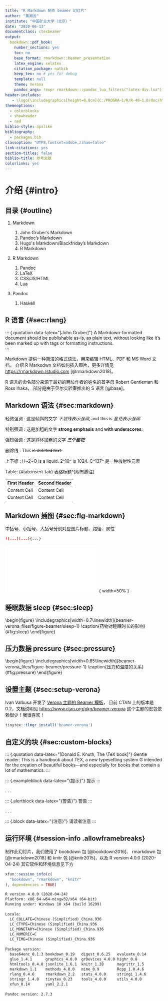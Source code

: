 ```yaml
---
title: "R Markdown 制作 beamer 幻灯片"
author: "黄湘云"
institute: "中国矿业大学（北京）"
date: "2020-06-13"
documentclass: ctexbeamer
output: 
  bookdown::pdf_book: 
    number_sections: yes
    toc: no
    base_format: rmarkdown::beamer_presentation
    latex_engine: xelatex
    citation_package: natbib
    keep_tex: no # yes for debug
    template: null
    theme: Verona 
    pandoc_args: !expr rmarkdown:::pandoc_lua_filters("latex-div.lua")
header-includes:
   - \logo{\includegraphics[height=0.8cm]{C:/PROGRA~1/R/R-40~1.0/doc/html/Rlogo}}
themeoptions: 
  - colorblocks
  - showheader
  - red
biblio-style: apalike
bibliography: 
  - packages.bib
classoption: "UTF8,fontset=adobe,zihao=false"
link-citations: yes
section-titles: false
biblio-title: 参考文献
colorlinks: yes
---
```




# 介绍 {#intro}

## 目录 {#outline}

1. Markdown

   1. John Gruber’s Markdown
   1. Pandoc’s Markdown
   1. Hugo's Markdown/Blackfriday’s Markdown 
   1. R Markdown

1. R Markdown

   1. Pandoc
   1. LaTeX
   1. CSS/JS/HTML
   1. Lua

1. Pandoc

   1. Haskell


## R 语言 {#sec:rlang}


::: {.quotation data-latex="[John Gruber]"}
A Markdown-formatted document should be publishable as-is, as plain text, 
without looking like it’s been marked up with tags or formatting instructions.  
:::


Markdown 提供一种简洁的格式语法，用来编辑 HTML、PDF 和 MS Word 文档。
介绍 R Markodwn 文档如何插入图片，更多详情见 <https://rmarkdown.rstudio.com> [@rmarkdown2018]。

R 语言的命名部分来源于最初的两位作者的姓名的首字母 Robert Gentleman 和 Ross Ihaka，
部分是由于贝尔实验室推出的 S 语言 [@base]。


## Markdown 语法 {#sec:markdown}

轻微强调 
:   这是倾斜的文字 _下划线表示强调_, and this is *星花表示强调*.

特别强调 
:   这是加粗的文字 **strong emphasis** and __with underscores__.

强烈强调
:   这是斜体加粗的文字 ***三个星花***

删除线 
:   This ~~is deleted text.~~

上下标 
:   H~2~O is a liquid.  2^10^ is 1024. C^137^ 是一种放射性元素


Table: (\#tab:insert-tab) 表格标题^[附有脚注]

| First Header | Second Header |
| :----------- | :------------ |
| Content Cell | Content Cell  |
| Content Cell | Content Cell  |



## Markdown 插图 {#sec:fig-markdown}

中括号、小括号、大括号分别对应图片标题、路径、属性

```markdown
![...](...){...}
```

![(\#fig:fig-markdown) 默认图片位置居左^[这里是脚注]](beamer-verona_files/figure-beamer/sleep-1.pdf){ width=50% }


## 睡眠数据 sleep {#sec:sleep}

\begin{figure}
\includegraphics[width=0.7\linewidth]{beamer-verona_files/figure-beamer/sleep-1} \caption{药物对睡眠时长的影响}(\#fig:sleep)
\end{figure}

## 压力数据 pressure {#sec:pressure}


\begin{figure}
\includegraphics[width=0.65\linewidth]{beamer-verona_files/figure-beamer/pressure-1} \caption{压力和温度的关系}(\#fig:pressure)
\end{figure}


## 设置主题 {#sec:setup-verona}
 
Ivan Valbusa 开发了 [Verona 主题的 Beamer 模版](https://bitbucket.org/rivanvx/beamer)，
目前 CTAN 上的版本是 0.2，文档说明见 <https://www.ctan.org/pkg/beamer-verona>
这个主题的宏包依赖很少！我很喜欢！

```r
tinytex::tlmgr_install('beamer-verona')
```


## 自定义的块 {#sec:custom-blocks}

::: {.quotation data-latex="[Donald E. Knuth, The \TeX book]"}
Gentle reader: This is a handbook about TEX, a new typesetting
system G intended for the creation of beautiful books—and
especially for books that contain a lot of mathematics.
:::


::: {.exampleblock data-latex="{提示}"}
提示
:::

. . .

::: {.alertblock data-latex="{警告}"}
警告
:::

. . .

::: {.block data-latex="{注意}"}
请读者注意
:::


## 运行环境 {#session-info .allowframebreaks}

制作此幻灯片，我们使用了  bookdown 包 [@bookdown2016]、 rmarkdown 包 [@rmarkdown2018] 和 knitr 包 [@knitr2015]，以及  R version 4.0.0 (2020-04-24) 其它软件和环境信息见下方


```r
xfun::session_info(c(
  "bookdown", "rmarkdown", "knitr"
), dependencies = TRUE)
```

```
R version 4.0.0 (2020-04-24)
Platform: x86_64-w64-mingw32/x64 (64-bit)
Running under: Windows 10 x64 (build 16299)

Locale:
  LC_COLLATE=Chinese (Simplified)_China.936 
  LC_CTYPE=Chinese (Simplified)_China.936   
  LC_MONETARY=Chinese (Simplified)_China.936
  LC_NUMERIC=C                              
  LC_TIME=Chinese (Simplified)_China.936    

Package version:
  base64enc_0.1.3 bookdown_0.19   digest_0.6.25   evaluate_0.14  
  glue_1.4.1      graphics_4.0.0  grDevices_4.0.0 highr_0.8      
  htmltools_0.4.0 jsonlite_1.6.1  knitr_1.28      magrittr_1.5   
  markdown_1.1    methods_4.0.0   mime_0.9        Rcpp_1.0.4.6   
  rlang_0.4.6     rmarkdown_2.2   stats_4.0.0     stringi_1.4.6  
  stringr_1.4.0   tinytex_0.23    tools_4.0.0     utils_4.0.0    
  xfun_0.14       yaml_2.2.1     

Pandoc version: 2.7.3
```


